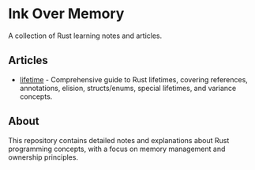 # Ink Over Memory

A collection of Rust learning notes and articles.

## Articles

- [lifetime](./ink/lifetime.md) - Comprehensive guide to Rust lifetimes, covering references, annotations, elision, structs/enums, special lifetimes, and variance concepts.

## About

This repository contains detailed notes and explanations about Rust programming concepts, with a focus on memory management and ownership principles.
